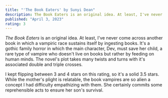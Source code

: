```yaml
---
title: "'The Book Eaters' by Sunyi Dean"
description: The Book Eaters is an original idea. At least, I've never come across another book in which a vampiric race sustains itself by ingesting books.  It's a gothic family horror in which the main character, Dev, must save her child, a rare type of vampire who doesn't live on books but rather by feeding on human minds. The novel's plot takes many twists and turns with it's associated double and triple crosses.
published: "April 3, 2023"
rating: 3
---
```


_The Book Eaters_ is an original idea. At least, I've never come across another book in which a vampiric race sustains itself by ingesting books.  It's a gothic family horror in which the main character, Dev, must save her child, a rare type of vampire who doesn't live on books but rather by feeding on human minds. The novel's plot takes many twists and turns with it's associated double and triple crosses.

I kept flipping between 3 and 4 stars on this rating, so it's a solid 3.5 stars.  While the mother's plight is relatable, the book vampires are so alien a concept I had difficulty empathizing with them. She certainly commits some reprehensible acts to ensure her son's survival.
